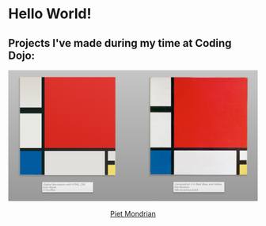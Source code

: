 # Hello World!
## Projects I've made during my time at Coding Dojo:


<p align="center"><img src="./Projects/css-html/piet-mondrian/piet3.png" alt="piet3.png" width=700px></p>
<p align="center"><a href="https://github.com/EvanWiorek/Bootcamp-Projects/commit/609648aadd3823c8e719a3efe31514cf64a98972">Piet Mondrian</a></p>
